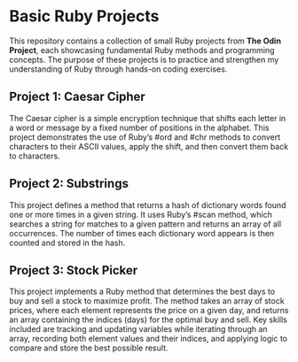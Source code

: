 # Basic Ruby Projects
This repository contains a collection of small Ruby projects from **The Odin Project**, each showcasing fundamental Ruby methods and programming concepts. The purpose of these projects is to practice and strengthen my understanding of Ruby through hands-on coding exercises.

## Project 1: Caesar Cipher
The Caesar cipher is a simple encryption technique that shifts each letter in a word or message by a fixed number of positions in the alphabet. This project demonstrates the use of Ruby’s #ord and #chr methods to convert characters to their ASCII values, apply the shift, and then convert them back to characters.

## Project 2: Substrings
This project defines a method that returns a hash of dictionary words found one or more times in a given string. It uses Ruby’s #scan method, which searches a string for matches to a given pattern and returns an array of all occurrences. The number of times each dictionary word appears is then counted and stored in the hash.

## Project 3: Stock Picker
This project implements a Ruby method that determines the best days to buy and sell a stock to maximize profit. The method takes an array of stock prices, where each element represents the price on a given day, and returns an array containing the indices (days) for the optimal buy and sell. Key skills included are tracking and updating variables while iterating through an array, recording both element values and their indices, and applying logic to compare and store the best possible result.